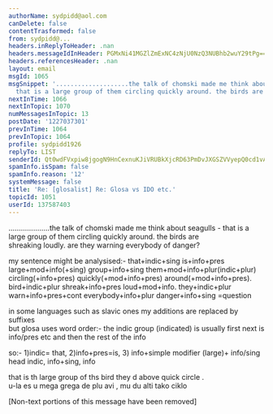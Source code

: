 ```yaml
---
authorName: sydpidd@aol.com
canDelete: false
contentTrasformed: false
from: sydpidd@...
headers.inReplyToHeader: .nan
headers.messageIdInHeader: PGMxNi41MGZlZmExNC4zNjU0NzQ3NUBhb2wuY29tPg==
headers.referencesHeader: .nan
layout: email
msgId: 1065
msgSnippet: '....................the talk of chomski made me think about seagulls  -
  that is a large group of them circling quickly around. the birds are shreaking loudly.'
nextInTime: 1066
nextInTopic: 1070
numMessagesInTopic: 13
postDate: '1227037301'
prevInTime: 1064
prevInTopic: 1064
profile: sydpidd1926
replyTo: LIST
senderId: Qt0wdFVxpiw8jgogN9HnCexnuKJiVRUBkXjcRD63PmDvJXGSZVVyepQ0cd1vAkdADa__CmJL
spamInfo.isSpam: false
spamInfo.reason: '12'
systemMessage: false
title: 'Re: [glosalist] Re: Glosa vs IDO etc.'
topicId: 1051
userId: 137587403
---
```


....................the talk of chomski made me think about seagulls  -
that is a large group of them circling quickly around. the birds are  
shreaking loudly. are they  warning  everybody of danger?
 
my sentence might be analysised:-
that+indic+sing is+info+pres  large+mod+info(+sing) group+info+sing 
them+mod+info+plur(indic+plur)  circling(+info+pres) quickly(+mod+info+pres) 
around(+mod+info+pres).  bird+indic+plur shreak+info+pres loud+mod+info. they+indic+plur 
 warn+info+pres+cont everybody+info+plur danger+info+sing  =question  
 
in some languages such as slavic ones my additions are replaced by suffixes  
but glosa uses word order:-
the indic group    (indicated) is  usually first next is info/pres etc and 
then the rest of the info
 
so:-
1)indic= that, 2)info+pres=is, 3) info+simple modifier (large)+  info/sing 
head
indic, info+sing, info
 
that is th large group of ths bird they d above quick circle .   
u-la es u mega grega de plu avi , mu du alti tako ciklo 


[Non-text portions of this message have been removed]


